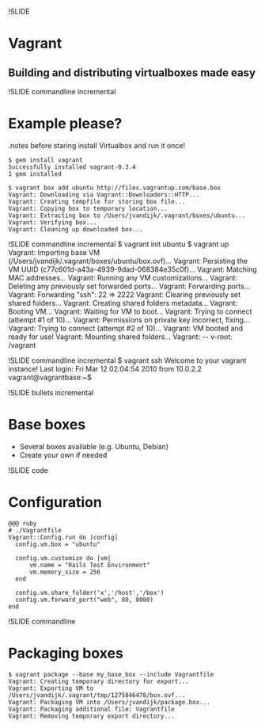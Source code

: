 !SLIDE
# Vagrant
## Building and distributing virtualboxes made easy

!SLIDE commandline incremental

# Example please?
.notes before staring install Virtualbox and run it once!

    $ gem install vagrant
    Successfully installed vagrant-0.3.4
    1 gem installed
    
    $ vagrant box add ubuntu http://files.vagrantup.com/base.box
    Vagrant: Downloading via Vagrant::Downloaders::HTTP...
    Vagrant: Creating tempfile for storing box file...
    Vagrant: Copying box to temporary location...
    Vagrant: Extracting box to /Users/jvandijk/.vagrant/boxes/ubuntu...
    Vagrant: Verifying box...
    Vagrant: Cleaning up downloaded box...

!SLIDE commandline incremental
    $ vagrant init ubuntu
    $ vagrant up
    Vagrant: Importing base VM (/Users/jvandijk/.vagrant/boxes/ubuntu/box.ovf)...
    Vagrant: Persisting the VM UUID (c77c601d-a43a-4939-9dad-068384e35c0f)...
    Vagrant: Matching MAC addresses...
    Vagrant: Running any VM customizations...
    Vagrant: Deleting any previously set forwarded ports...
    Vagrant: Forwarding ports...
    Vagrant: Forwarding "ssh": 22 => 2222
    Vagrant: Clearing previously set shared folders...
    Vagrant: Creating shared folders metadata...
    Vagrant: Booting VM...
    Vagrant: Waiting for VM to boot...
    Vagrant: Trying to connect (attempt #1 of 10)...
    Vagrant: Permissions on private key incorrect, fixing...
    Vagrant: Trying to connect (attempt #2 of 10)...
    Vagrant: VM booted and ready for use!
    Vagrant: Mounting shared folders...
    Vagrant: -- v-root: /vagrant
    
!SLIDE commandline incremental
    $ vagrant ssh
    Welcome to your vagrant instance!
    Last login: Fri Mar 12 02:04:54 2010 from 10.0.2.2
    vagrant@vagrantbase:~$

!SLIDE bullets incremental
# Base boxes
* Several boxes available 
(e.g. Ubuntu, Debian)
* Create your own if needed

!SLIDE code
# Configuration
    @@@ ruby
    # ./Vagrantfile
    Vagrant::Config.run do |config|
      config.vm.box = "ubuntu"

      config.vm.customize do |vm|
          vm.name = "Rails Test Environment"
          vm.memory_size = 256
      end

      config.vm.share_folder('x','/host','/box')
      config.vm.forward_port("web", 80, 8080)
    end


!SLIDE commandline
# Packaging boxes
    $ vagrant package --base my_base_box --include Vagrantfile
    Vagrant: Creating temporary directory for export...
    Vagrant: Exporting VM to /Users/jvandijk/.vagrant/tmp/1275846478/box.ovf...
    Vagrant: Packaging VM into /Users/jvandijk/package.box...
    Vagrant: Packaging additional file: Vagrantfile
    Vagrant: Removing temporary export directory...
    